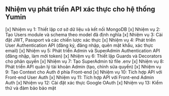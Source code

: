 ## Nhiệm vụ phát triển API xác thực cho hệ thống Yumin

[x] Nhiệm vụ 1: Thiết lập cơ sở dữ liệu và kết nối MongoDB
[x] Nhiệm vụ 2: Tạo Users module và schema theo model đã định nghĩa
[x] Nhiệm vụ 3: Cài đặt JWT, Passport và các chiến lược xác thực
[x] Nhiệm vụ 4: Phát triển User Authentication API (đăng ký, đăng nhập, quên mật khẩu, xác thực email)
[x] Nhiệm vụ 5: Phát triển Admin và SuperAdmin Authentication API (đăng nhập, làm mới token)
[x] Nhiệm vụ 6: Thiết lập Guards và Decorators cho phân quyền
[x] Nhiệm vụ 7: Tạo SuperAdmin từ file .env
[x] Nhiệm vụ 8: Phát triển API quản lý tài khoản Admin (tạo, chỉnh sửa quyền)
[x] Nhiệm vụ 9: Tạo Context cho Auth ở phía Front-end
[x] Nhiệm vụ 10: Tích hợp API với Front-end User Auth
[x] Nhiệm vụ 11: Tích hợp API với Front-end Admin Auth
[x] Nhiệm vụ 12: Cài đặt xác thực Google OAuth
[x] Nhiệm vụ 13: Kiểm thử và đảm bảo bảo mật 